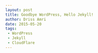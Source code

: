 ```yaml
---
layout: post
title: Goodbye WordPress, Hello Jekyll!
author: Driss Amri
date: 2015-05-20
tags:
 - WordPress
 - Jekyll
 - CloudFlare
---
```

